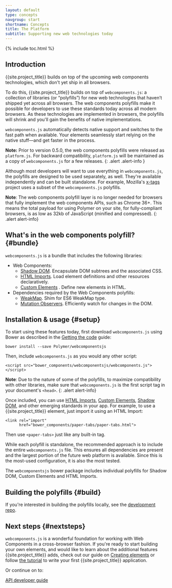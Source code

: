 ```yaml
---
layout: default
type: concepts
navgroup: start
shortname: Concepts
title: The Platform
subtitle: Supporting new web technologies today
---
```


{% include toc.html %}

## Introduction

{{site.project_title}} builds on top of the upcoming web components technologies, 
which don't yet ship in all browsers.

To do this, {{site.project_title}} builds on top of `webcomponents.js`: a collection of 
libraries (or “polyfills”) for new web technologies that haven’t shipped yet across 
all browsers. The web components polyfills make it possible for developers to use 
these standards today across all modern browsers. As these technologies are implemented 
in browsers, the polyfills will shrink and you'll gain the benefits of native implementations. 

`webcomponents.js` automatically detects native support and switches to the fast 
path when available. Your elements seamlessly start relying on the native stuff&mdash;and 
get faster in the process. 

**Note:** Prior to version 0.5.0, the web components polyfills were released as 
`platform.js`. For backward compatibility, `platform.js` will be maintained as 
a copy of `webcomponents.js` for a few releases.
{: .alert .alert-info }  

Although most developers will want to use everything in `webcomponents.js`, the 
polyfills are designed to be used separately, as well. They're available independently 
and can be built standalone. For example, Mozilla's [x-tags](http://www.x-tags.org/) 
project uses a subset of the `webcomponents.js` polyfills.

**Note**: The web components polyfill layer is no longer needed for browsers that 
fully implement the web components APIs, such as Chrome 36+.  This means the total 
payload for using Polymer on your site, for fully-compliant browsers, is as low as 32kb 
of JavaScript (minified and compressed).
{: .alert alert-info}

## What's in the web components polyfill? {#bundle}

`webcomponents.js` is a bundle that includes the following libraries:

- Web Components:
  - [Shadow DOM](/platform/shadow-dom.html). Encapsulate DOM subtrees and the associated CSS.
  - [HTML Imports](/platform/html-imports.html). Load element definitions and other resources declaratively.
  - [Custom Elements](/platform/custom-elements.html) . Define new elements in HTML.
- Dependencies required by the Web Components polyfills:
  - [WeakMap](https://github.com/Polymer/WeakMap). Shim for ES6 WeakMap type.
  - [Mutation Observers](https://github.com/Polymer/MutationObservers). Efficiently watch for changes in the DOM.

## Installation & usage {#setup}

To start using these features today, first download `webcomponents.js` using Bower as described
in the [Getting the code](/docs/start/getting-the-code.html) guide:

    bower install --save Polymer/webcomponentsjs

Then, include `webcomponents.js` as you would any other script:

    <script src="bower_components/webcomponentsjs/webcomponents.js"></script>

**Note**: Due to the nature of some of the polyfills, to maximize compatibility with other 
libraries, make sure that `webcomponents.js` is the first script tag in your document's `<head>`.
{: .alert alert-info}

Once included, you can use [HTML Imports](/platform/html-imports.html), 
[Custom Elements](/platform/custom-elements.html), [Shadow DOM](/platform/shadow-dom.html), 
and other emerging standards in your app. For example, to use a {{site.project_title}} element, 
just import it using an HTML Import:

    <link rel="import"
          href="bower_components/paper-tabs/paper-tabs.html">

Then use `<paper-tabs>` just like any built-in tag.

While each polyfill is standalone, the recommended approach is to include the entire 
`webcomponents.js` file.  This ensures all dependencies are present and the largest portion 
of the future web platform is available. Since this is the most-used configuration, 
it is also the most tested. 

The `webcomponentsjs` bower package includes individual polyfills for Shadow DOM, 
Custom Elements and HTML Imports.

## Building the polyfills {#build}

If you're interested in building the polyfills locally, see the 
[development repo](https://github.com/Polymer/webcomponentsjs-dev).

## Next steps {#nextsteps}

`webcomponents.js` is a wonderful foundation for working with Web Components in a 
cross-browser fashion. If you're ready to start building your own elements, and would 
like to learn about the additional features {{site.project_title}} adds, check out our guide
on [Creating elements](/docs/start/creatingelements.html) or follow 
[the tutorial](/docs/start/tutorial/intro.html) to write your first {{site.project_title}} application.

Or continue on to:

<a href="/docs/polymer/polymer.html">
  <paper-button raised><core-icon icon="arrow-forward" ></core-icon>API developer guide</paper-button>
</a>
